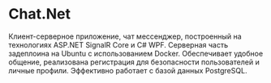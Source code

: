 # Chat.Net
 Клиент-серверное приложение, чат мессенджер, построенный на технологиях ASP.NET SignalR Core и C# WPF. Серверная часть задеплоина на Ubuntu с использованием Docker. Обеспечивает удобное общение, реализована регистрация для безопасности пользователей и личные профили. Эффективно работает с базой данных PostgreSQL.
